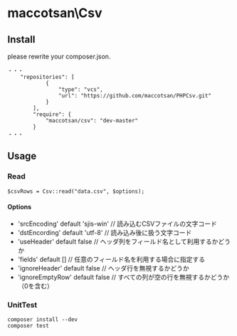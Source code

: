 # maccotsan\Csv

## Install
please rewrite your composer.json.
````
・・・
    "repositories": [
            {
                "type": "vcs",
                "url": "https://github.com/maccotsan/PHPCsv.git"
            }
        ],
        "require": {
            "maccotsan/csv": "dev-master"
        }
・・・
````

## Usage

### Read
````
$csvRows = Csv::read("data.csv", $options);
````

#### Options
* 'srcEncoding' default 'sjis-win'      // 読み込むCSVファイルの文字コード
* 'dstEncording' default 'utf-8'        // 読み込み後に扱う文字コード
* 'useHeader' default false              // ヘッダ列をフィールド名として利用するかどうか
* 'fields' default \[\]                 // 任意のフィールド名を利用する場合に指定する
* 'ignoreHeader' default false			// ヘッダ行を無視するかどうか
* 'ignoreEmptyRow' default false        // すべての列が空の行を無視するかどうか（0を含む）

### UnitTest
````
composer install --dev
composer test
````
